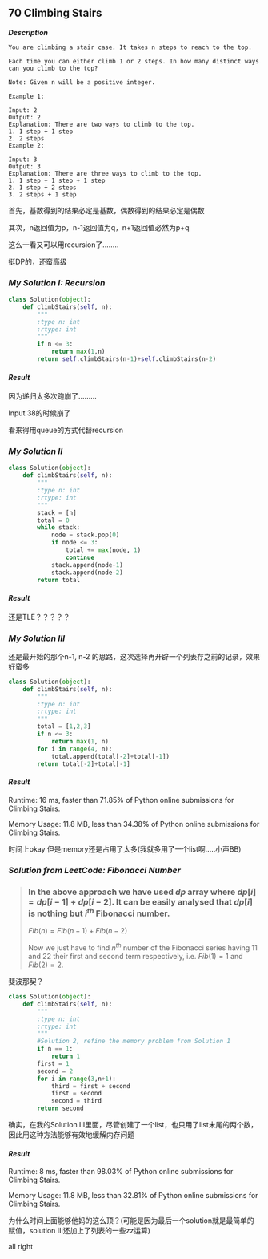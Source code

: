 ## 70 Climbing Stairs

***Description***

```
You are climbing a stair case. It takes n steps to reach to the top.

Each time you can either climb 1 or 2 steps. In how many distinct ways can you climb to the top?

Note: Given n will be a positive integer.

Example 1:

Input: 2
Output: 2
Explanation: There are two ways to climb to the top.
1. 1 step + 1 step
2. 2 steps
Example 2:

Input: 3
Output: 3
Explanation: There are three ways to climb to the top.
1. 1 step + 1 step + 1 step
2. 1 step + 2 steps
3. 2 steps + 1 step
```



首先，基数得到的结果必定是基数，偶数得到的结果必定是偶数

其次，n返回值为p，n-1返回值为q，n+1返回值必然为p+q

这么一看又可以用recursion了........

挺DP的，还蛮高级

### *My Solution I: Recursion*

```python
class Solution(object):
    def climbStairs(self, n):
        """
        :type n: int
        :rtype: int
        """
        if n <= 3:
            return max(1,n)
        return self.climbStairs(n-1)+self.climbStairs(n-2)
```

#### *Result*

因为递归太多次跑崩了.........

Input 38的时候崩了



看来得用queue的方式代替recursion

### *My Solution II*

```python
class Solution(object):
    def climbStairs(self, n):
        """
        :type n: int
        :rtype: int
        """
        stack = [n]
        total = 0
        while stack:
            node = stack.pop(0)
            if node <= 3:
                total += max(node, 1)
                continue
            stack.append(node-1)
            stack.append(node-2)
        return total
```

#### *Result*

还是TLE？？？？？

### *My Solution III*

还是最开始的那个n-1, n-2 的思路，这次选择再开辟一个列表存之前的记录，效果好蛮多

```python
class Solution(object):
    def climbStairs(self, n):
        """
        :type n: int
        :rtype: int
        """
        total = [1,2,3]
        if n <= 3:
            return max(1, n)
        for i in range(4, n):
            total.append(total[-2]+total[-1])
        return total[-2]+total[-1]
```



#### *Result*

Runtime: 16 ms, faster than 71.85% of Python online submissions for Climbing Stairs.

Memory Usage: 11.8 MB, less than 34.38% of Python online submissions for Climbing Stairs.



时间上okay 但是memory还是占用了太多(我就多用了一个list啊.....小声BB)



### *Solution from LeetCode: Fibonacci Number*

> ###  In the above approach we have used $dp$ array where $dp[i]=dp[i-1]+dp[i-2]$. It can be easily analysed that $dp[i]$ is nothing but $i^{th}$ Fibonacci number.
>
> $Fib(n)=Fib(n-1)+Fib(n-2)$
>
> Now we just have to find $n^{th}$ number of the Fibonacci series having 11 and 22 their first and second term respectively, i.e. $Fib(1)=1$ and $Fib(2)=2$.

斐波那契？

```python
class Solution(object):
    def climbStairs(self, n):
        """
        :type n: int
        :rtype: int
        """
        #Solution 2, refine the memory problem from Solution 1
        if n == 1:
            return 1
        first = 1
        second = 2
        for i in range(3,n+1):
            third = first + second
            first = second
            second = third
        return second
```

确实，在我的Solution III里面，尽管创建了一个list，也只用了list末尾的两个数，因此用这种方法能够有效地缓解内存问题



#### *Result*

Runtime: 8 ms, faster than 98.03% of Python online submissions for Climbing Stairs.

Memory Usage: 11.8 MB, less than 32.81% of Python online submissions for Climbing Stairs.



为什么时间上面能够他妈的这么顶？(可能是因为最后一个solution就是最简单的赋值，solution III还加上了列表的一些zz运算)

all right
